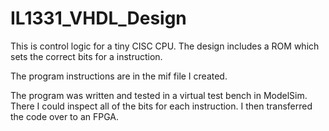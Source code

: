 # IL1331_VHDL_Design
This is control logic for a tiny CISC CPU. The design includes a ROM
which sets the correct bits for a instruction.

The program instructions are in the mif file I created.

The program was written and tested in a virtual test bench in ModelSim. There I could inspect all of the bits
for each instruction. 
I then transferred the code over to an FPGA.
